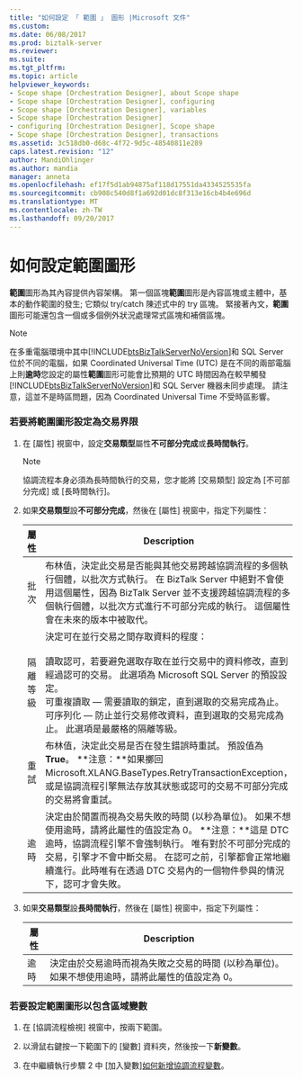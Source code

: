 ```yaml
---
title: "如何設定 「 範圍 」 圖形 |Microsoft 文件"
ms.custom: 
ms.date: 06/08/2017
ms.prod: biztalk-server
ms.reviewer: 
ms.suite: 
ms.tgt_pltfrm: 
ms.topic: article
helpviewer_keywords:
- Scope shape [Orchestration Designer], about Scope shape
- Scope shape [Orchestration Designer], configuring
- Scope shape [Orchestration Designer], variables
- Scope shape [Orchestration Designer]
- configuring [Orchestration Designer], Scope shape
- Scope shape [Orchestration Designer], transactions
ms.assetid: 3c518db0-d68c-4f72-9d5c-48540811e289
caps.latest.revision: "12"
author: MandiOhlinger
ms.author: mandia
manager: anneta
ms.openlocfilehash: ef17f5d1ab94875af118d17551da4334525535fa
ms.sourcegitcommit: cb908c540d8f1a692d01dc8f313e16cb4b4e696d
ms.translationtype: MT
ms.contentlocale: zh-TW
ms.lasthandoff: 09/20/2017
---
```

# <a name="how-to-configure-the-scope-shape"></a>如何設定範圍圖形
**範圍**圖形為其內容提供內容架構。 第一個區塊**範圍**圖形是內容區塊或主體中，基本的動作範圍的發生; 它類似 try/catch 陳述式中的 try 區塊。 緊接著內文，**範圍**圖形可能還包含一個或多個例外狀況處理常式區塊和補償區塊。  
  
> [!NOTE]
>  在多重電腦環境中其中[!INCLUDE[btsBizTalkServerNoVersion](../includes/btsbiztalkservernoversion-md.md)]和 SQL Server 位於不同的電腦，如果 Coordinated Universal Time (UTC) 是在不同的兩部電腦上則**逾時**您設定的屬性**範圍**圖形可能會比預期的 UTC 時間因為在較早觸發[!INCLUDE[btsBizTalkServerNoVersion](../includes/btsbiztalkservernoversion-md.md)]和 SQL Server 機器未同步處理。 請注意，這並不是時區問題，因為 Coordinated Universal Time 不受時區影響。  
  
### <a name="to-configure-a-scope-shape-as-a-transaction-boundary"></a>若要將範圍圖形設定為交易界限  
  
1.  在 [屬性] 視窗中，設定**交易類型**屬性**不可部分完成**或**長時間執行**。  
  
    > [!NOTE]
    >  協調流程本身必須為長時間執行的交易，您才能將 [交易類型] 設定為 [不可部分完成] 或 [長時間執行]。  
  
2.  如果**交易類型**設**不可部分完成**，然後在 [屬性] 視窗中，指定下列屬性：  
  
    |屬性|Description|  
    |--------------|-----------------|  
    |批次|布林值，決定此交易是否能與其他交易跨越協調流程的多個執行個體，以批次方式執行。 在 BizTalk Server 中絕對不會使用這個屬性，因為 BizTalk Server 並不支援跨越協調流程的多個執行個體，以批次方式進行不可部分完成的執行。 這個屬性會在未來的版本中被取代。|  
    |隔離等級|決定可在並行交易之間存取資料的程度：<br /><br /> 讀取認可，若要避免選取存取在並行交易中的資料修改，直到經過認可的交易。 此選項為 Microsoft SQL Server 的預設設定。<br />可重複讀取 — 需要讀取的鎖定，直到選取的交易完成為止。<br />可序列化 — 防止並行交易修改資料，直到選取的交易完成為止。 此選項是最嚴格的隔離等級。|  
    |重試|布林值，決定此交易是否在發生錯誤時重試。 預設值為 **True**。 **注意：**如果擲回 Microsoft.XLANG.BaseTypes.RetryTransactionException，或是協調流程引擎無法存放其狀態或認可的交易不可部分完成的交易將會重試。|  
    |逾時|決定由於閒置而視為交易失敗的時間 (以秒為單位)。 如果不想使用逾時，請將此屬性的值設定為 0。 **注意：**這是 DTC 逾時，協調流程引擎不會強制執行。 唯有對於不可部分完成的交易，引擎才不會中斷交易。 在認可之前，引擎都會正常地繼續進行。此時唯有在透過 DTC 交易內的一個物件參與的情況下，認可才會失敗。|  
  
3.  如果**交易類型**設**長時間執行**，然後在 [屬性] 視窗中，指定下列屬性：  
  
    |屬性|Description|  
    |--------------|-----------------|  
    |逾時|決定由於交易逾時而視為失敗之交易的時間 (以秒為單位)。 如果不想使用逾時，請將此屬性的值設定為 0。|  
  
### <a name="to-configure-a-scope-shape-to-contain-local-variables"></a>若要設定範圍圖形以包含區域變數  
  
1.  在 [協調流程檢視] 視窗中，按兩下範圍。  
  
2.  以滑鼠右鍵按一下範圍下的 [變數] 資料夾，然後按一下**新變數**。  
  
3.  在中繼續執行步驟 2 中 [加入變數][如何新增協調流程變數](../core/how-to-add-orchestration-variables.md)。